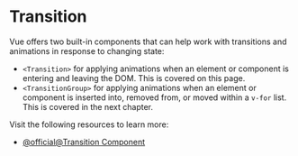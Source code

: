 # Transition

Vue offers two built-in components that can help work with transitions and animations in response to changing state:

- `<Transition>` for applying animations when an element or component is entering and leaving the DOM. This is covered on this page.
- `<TransitionGroup>` for applying animations when an element or component is inserted into, removed from, or moved within a `v-for` list. This is covered in the next chapter.

Visit the following resources to learn more:

- [@official@Transition Component](https://vuejs.org/guide/built-ins/transition.html#transition)
